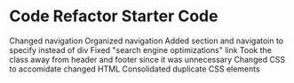 # Code Refactor Starter Code
Changed navigation
Organized navigation
Added section and navigatoin to specify instead of div
Fixed "search engine optimizations" link
Took the class away from header and footer since it was unnecessary
Changed CSS to accomidate changed HTML
Consolidated duplicate CSS elements


